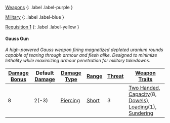 
[Weapons](Game/Core/Weapons)
{: .label .label-purple }

[Military](Game/Military)
{: .label .label-blue }

[Requisition 1](Game/Deployment#Requisition)
{: .label .label-yellow }
#### Gauss Gun
*A high-powered Gauss weapon firing magnetized depleted uranium rounds capable of tearing through armour and flesh alike. Designed to minimize lethality while maximizing armour penetration for military takedowns.*

| [Damage Bonus](Core/Weapons#Damage%20Bonus) | Default [Damage](Core/Weapons#Calculating%20Damage) | [Damage Type](Core/Weapons#Damage%20Type) | [Range](Core/Weapons#Range)  | [Threat](Core/Weapons#Threat) | [Weapon Traits](Core/Weapon-Traits)                                                                                                                                                                                  |
| ------------------------------------------- | --------------------------------------------------- | ----------------------------------------- | ---------------------------- | ----------------------------- | -------------------------------------------------------------------------------------------------------------------------------------------------------------------------------------------------------------------- |
| 8                                           | 2(-3)                                               | [Piercing](Core/Injury#Piercing)          | [Short](Core/Movement#Short) | 3                              | [Two Handed](Core/Weapon-Traits#Two%20Handed), [Capacity](Core/Weapon-Traits#Capacity(X,%20Type))(8, [Dowels](Munition-Details#Dowels)), [Loading](Core/Weapon-Traits#Loading(X))(1), [Sundering](Core/Weapon-Traits#Sundering) |
